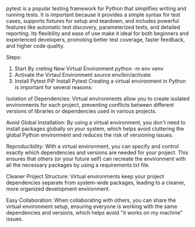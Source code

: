 pytest is a popular testing framework for Python that simplifies writing and running tests. It is important because it provides a simple syntax for test cases, supports fixtures for setup and teardown, and includes powerful features like automatic test discovery, parameterized tests, and detailed reporting. Its flexibility and ease of use make it ideal for both beginners and experienced developers, promoting better test coverage, faster feedback, and higher code quality.

Steps:
1. Start By creting New Virtual Environment python -m env venv
2. Activate the Virtaul Environment source env/bin/activate
2. Install Pytest PiP Install Pytest
Creating a virtual environment in Python is important for several reasons:

Isolation of Dependencies: Virtual environments allow you to create isolated environments for each project, preventing conflicts between different versions of libraries or dependencies used in various projects.

Avoid Global Installation: By using a virtual environment, you don't need to install packages globally on your system, which helps avoid cluttering the global Python environment and reduces the risk of versioning issues.

Reproducibility: With a virtual environment, you can specify and control exactly which dependencies and versions are needed for your project. This ensures that others (or your future self) can recreate the environment with all the necessary packages by using a requirements.txt file.

Cleaner Project Structure: Virtual environments keep your project dependencies separate from system-wide packages, leading to a cleaner, more organized development environment.

Easy Collaboration: When collaborating with others, you can share the virtual environment setup, ensuring everyone is working with the same dependencies and versions, which helps avoid "it works on my machine" issues.